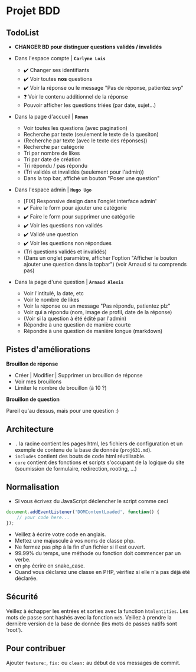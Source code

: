 # Projet BDD

## TodoList

- **CHANGER BD pour distinguer questions validés / invalidés**
- Dans l'espace compte | **`Carlyne Lois`**
    - ✔️ Changer ses identifiants
    - ✔️ Voir toutes **nos** questions
    - ✔️ Voir la réponse ou le message "Pas de réponse, patientez svp"
    - ❓ Voir le contenu additionnel de la réponse
    - Pouvoir afficher les questions triées (par date, sujet...)

- Dans la page d'accueil | **`Ronan`**
    - Voir toutes les questions (avec pagination)
    - Recherche par texte (seulement le texte de la quesiton)
    - (Recherche par texte (avec le texte des réponses))
    - Recherche par catégorie
    - Tri par nombre de likes
    - Tri par date de création
    - Tri répondu / pas répondu
    - (Tri validés et invalidés (seulement pour l'admin))
    - Dans la top bar, affiché un bouton "Poser une question"

- Dans l'espace admin | **`Hugo Ugo`**
    - [FIX] Responsive design dans l'onglet interface admin'
    - ✔️ Faire le form pour ajouter une catégorie
    - ✔️ Faire le form pour supprimer une catégorie
    - ✔️ Voir les questions non validés
    - ✔️ Validé une question
    - ✔️ Voir les questions non répondues
    - (Tri questions validés et invalidés)
    - (Dans un onglet paramètre, afficher l'option "Afficher le bouton ajouter une question dans la topbar") (voir Arnaud si tu comprends pas)

- Dans la page d'une question | **`Arnaud Alexis`**
    - Voir l'intitulé, la date, etc
    - Voir le nombre de likes
    - Voir la réponse ou un message "Pas répondu, patientez plz"
    - Voir qui a répondu (nom, image de profil, date de la réponse)
    - (Voir si la question à été édité par l'admin)
    - Répondre à une question de manière courte
    - Répondre à une question de manière longue (markdown)

## Pistes d'améliorations
**Brouillon de réponse**
- Créer | Modifier | Supprimer un brouillon de réponse
- Voir mes brouillons
- Limiter le nombre de brouillon (à 10 ?)

**Brouillon de question**

Pareil qu'au dessus, mais pour une question :)
## Architecture

 - `.` la racine contient les pages html, les fichiers de configuration et un exemple de contenu de la base de donnée (`proj631.md`).
 - `includes` contient des bouts de code html réutilisable.
 - `core` contient des fonctions et scripts s'occupant de la logique du site (soumission de formulaire, redirection, rooting, ...)

## Normalisation

 - Si vous écrivez du JavaScript déclencher le script comme ceci
````js
document.addEventListener('DOMContentLoaded', function() {
    // your code here...
});
````
 - Veillez à écrire votre code en anglais.
 - Mettez une majuscule à vos noms de classe php.
 - Ne fermez pas php à la fin d'un fichier si il est ouvert.
 - 99.99% du temps, une méthode ou fonction doit commencer par un verbe.
 - en `php` écrire en snake_case.
 - Quand vous déclarez une classe en PHP, vérifiez si elle n'a pas déjà été déclarée.

## Sécurité

Veillez à échapper les entrées et sorties avec la function `htmlentities`.
Les mots de passe sont hashés avec la fonction `md5`.
Veillez à prendre la dernière version de la base de donnée (les mots de passes natifs sont 'root').

## Pour contribuer

Ajouter `feature:`, `fix:` ou `clean:` au début de vos messages de commit.
